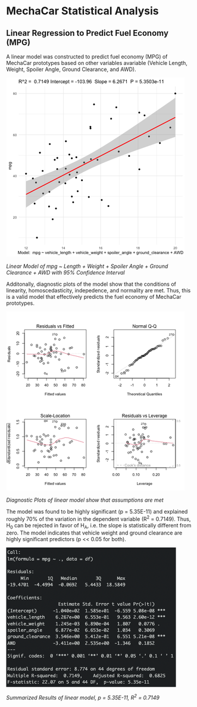 # MechaCar Statistical Analysis

## Linear Regression to Predict Fuel Economy (MPG)

A linear model was constructed to predict fuel economy (MPG) of MechaCar prototypes based on other variables avariable (Vehicle Length, Weight, Spoiler Angle, Ground Clearance, and AWD). 

![ModelPlot](Challenge/ModelPlot.png)


*Linear Model of mpg ~ Length + Weight + Spoiler Angle + Ground Clearance + AWD with 95% Confidence Interval*

Additonally, diagnostic plots of the model show that the conditions of linearity, homoscedasticity, indepedence, and normality are met. Thus, this is a valid model that effectively predicts the fuel economy of MechaCar prototypes.

![DiagnosticPlots.pdf](Challenge/DiagnosticPlots.png)


*Diagnostic Plots of linear model show that assumptions are met*

The model was found to be highly significant (p = 5.35E-11) and explained roughly 70% of the variation in the dependent variable (R<sup>2</sup> = 0.7149). Thus, H<sub>0</sub> can be rejected in favor of H<sub>A</sub>, i.e. the slope is statistically different from zero. The model indicates that vehicle weight and ground clearance are highly significant predictors (p << 0.05 for both).

![ModelSummary](Challenge/ModelSummary.png)


*Summarized Results of linear model, p = 5.35E-11, R<sup>2</sup> = 0.7149*